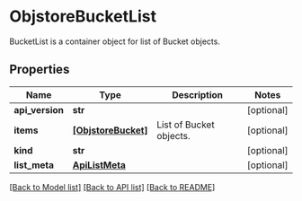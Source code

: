 # ObjstoreBucketList

BucketList is a container object for list of Bucket objects.
## Properties
Name | Type | Description | Notes
------------ | ------------- | ------------- | -------------
**api_version** | **str** |  | [optional] 
**items** | [**[ObjstoreBucket]**](ObjstoreBucket.md) | List of Bucket objects. | [optional] 
**kind** | **str** |  | [optional] 
**list_meta** | [**ApiListMeta**](ApiListMeta.md) |  | [optional] 

[[Back to Model list]](../README.md#documentation-for-models) [[Back to API list]](../README.md#documentation-for-api-endpoints) [[Back to README]](../README.md)


